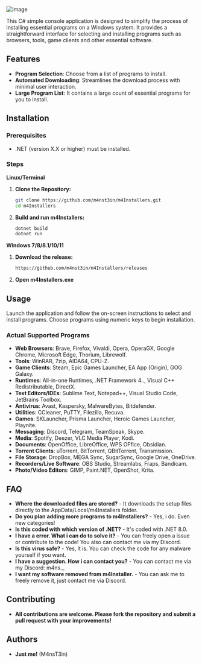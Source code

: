 

![image](https://github.com/user-attachments/assets/5832cb1b-f6d2-4dd6-bbf4-5fad6e4f36c0)                                                                         
                                                                             
This C# simple console application is designed to simplify the process of installing essential programs on a Windows system. It provides a straightforward interface for selecting and installing programs such as browsers, tools, game clients and other essential software.

## Features

- **Program Selection**: Choose from a list of programs to install.
- **Automated Downloading**: Streamlines the download process with minimal user interaction.
- **Large Program List**: It contains a large count of essential programs for you to install.

## Installation

### Prerequisites

- .NET (version X.X or higher) must be installed.

### Steps

**Linux/Terminal**

1. **Clone the Repository:**

   ```bash
   git clone https://github.com/m4nst3in/m4Installers.git
   cd m4Installers
   ```
2. **Build and run m4Installers:**

   ```bash
   dotnet build
   dotnet run
   ```
**Windows 7/8/8.1/10/11**

1. **Download the release:**
   ```bash
   https://github.com/m4nst3in/m4Installers/releases
   ```
   
2. **Open m4Installers.exe**
   
## Usage

Launch the application and follow the on-screen instructions to select and install programs. Choose programs using numeric keys to begin installation.

### Actual Supported Programs

- **Web Browsers**: Brave, Firefox, Vivaldi, Opera, OperaGX, Google Chrome, Microsoft Edge, Thorium, Librewolf.
- **Tools**: WinRAR, 7zip, AIDA64, CPU-Z.
- **Game Clients**: Steam, Epic Games Launcher, EA App (Origin), GOG Galaxy.
- **Runtimes**: All-in-one Runtimes, .NET Framework 4.*.*, Visual C++ Redistributable, DirectX.
- **Text Editors/IDEs**: Sublime Text, Notepad++, Visual Studio Code, JetBrains Toolbox.
- **Antivirus**: Avast, Kaspersky, MalwareBytes, Bitdefender.
- **Utilities**: CCleaner, PuTTY, Filezilla, Recuva.
- **Games**: SKLauncher, Prisma Launcher, Heroic Games Launcher, Playnite.
- **Messaging**: Discord, Telegram, TeamSpeak, Skype.
- **Media**: Spotify, Deezer, VLC Media Player, Kodi.
- **Documents**: OpenOffice, LibreOffice, WPS OFfice, Obsidian.
- **Torrent Clients**: uTorrent, BitTorrent, QBitTorrent, Transmission.
- **File Storage**: DropBox, MEGA Sync, SugarSync, Google Drive, OneDrive.
- **Recorders/Live Software**: OBS Studio, Streamlabs, Fraps, Bandicam.
- **Photo/Video Editors**: GIMP, Paint.NET, OpenShot, Krita.
## FAQ
- **Where the downloaded files are stored?** - It downloads the setup files directly to the AppData/Local/m4Installers folder.
- **Do you plan adding more programs to m4Installers?** - Yes, i do. Even new categories!
- **Is this coded with which version of .NET?** - It's coded with .NET 8.0.
- **I have a error. What i can do to solve it?** - You can freely open a issue or contribute to the code! You also can contact me via my Discord.
- **Is this virus safe?** - Yes, it is. You can check the code for any malware yourself if you want.
- **I have a suggestion. How i can contact you?** - You can contact me via my Discord: m4ns._
- **I want my software removed from m4Installer.** - You can ask me to freely remove it, just contact me via Discord.

## Contributing

- **All contributions are welcome. Please fork the repository and submit a pull request with your improvements!**

## Authors

- **Just me!** (M4nsT3in)
